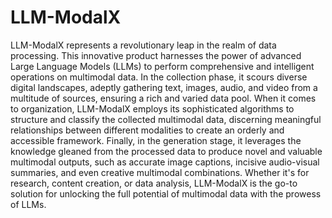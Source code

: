 # LLM-ModalX

LLM-ModalX represents a revolutionary leap in the realm of data processing. This innovative product harnesses the power of advanced Large Language Models (LLMs) to perform comprehensive and intelligent operations on multimodal data. In the collection phase, it scours diverse digital landscapes, adeptly gathering text, images, audio, and video from a multitude of sources, ensuring a rich and varied data pool. When it comes to organization, LLM-ModalX employs its sophisticated algorithms to structure and classify the collected multimodal data, discerning meaningful relationships between different modalities to create an orderly and accessible framework. Finally, in the generation stage, it leverages the knowledge gleaned from the processed data to produce novel and valuable multimodal outputs, such as accurate image captions, incisive audio-visual summaries, and even creative multimodal combinations. Whether it's for research, content creation, or data analysis, LLM-ModalX is the go-to solution for unlocking the full potential of multimodal data with the prowess of LLMs.
